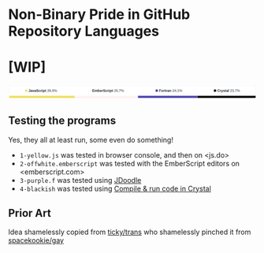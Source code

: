 # Non-Binary Pride in GitHub Repository Languages

# [WIP]


![Screenshot, showing JavaScript in yellow, EmberScript in off-white, Fortran in purple/violet, and Crystal in black](screenshot.png)


## Testing the programs

Yes, they all at least run, some even do something!

- `1-yellow.js` was tested in browser console, and then on <js.do>
- `2-offwhite.emberscript` was tested with the EmberScript editors on <emberscript.com>
- `3-purple.f` was tested using [JDoodle](https://www.jdoodle.com/execute-fortran-online)
- `4-blackish` was tested using [Compile & run code in Crystal](https://play.crystal-lang.org/)

## Prior Art

Idea shamelessly copied from [ticky/trans](https://github.com/ticky/trans) who shamelessly pinched it from [spacekookie/gay](https://github.com/spacekookie/gay)
